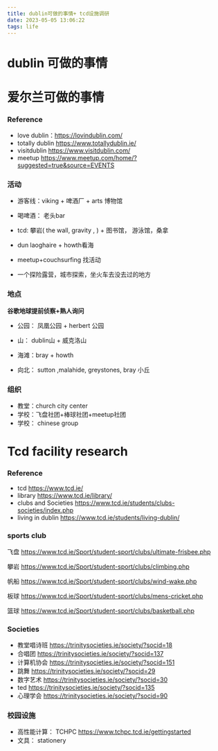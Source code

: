 ```yaml
---
title: dublin可做的事情+ tcd设施调研
date: 2023-05-05 13:06:22
tags: life
---
```


# dublin 可做的事情













# 爱尔兰可做的事情

### Reference

- love dublin：https://lovindublin.com/
- totally dublin https://www.totallydublin.ie/
- visitdublin  https://www.visitdublin.com/
- meetup https://www.meetup.com/home/?suggested=true&source=EVENTS	





### 活动

- 游客线：viking + 啤酒厂 + arts 博物馆

- 喝啤酒： 老头bar 

- tcd: 攀岩( the wall, gravity , ) + 图书馆， 游泳馆，桑拿

- dun laoghaire + howth看海

- meetup+couchsurfing 找活动

- 一个探险露营，城市探索，坐火车去没去过的地方

  
  
  







### 地点

**谷歌地球提前侦察+熟人询问**

- 公园： 凤凰公园 + herbert 公园

- 山： dublin山 + 威克洛山

- 海滩：bray + howth
-  向北： sutton ,malahide, greystones, bray 小丘



### 组织

- 教堂：church city center
- 学校：飞盘社团+棒球社团+meetup社团
- 学校： chinese group













#  Tcd facility research

### Reference

- tcd  https://www.tcd.ie/
- library https://www.tcd.ie/library/
- clubs and Societies https://www.tcd.ie/students/clubs-societies/index.php
- living in dublin https://www.tcd.ie/students/living-dublin/

### sports club

飞盘 https://www.tcd.ie/Sport/student-sport/clubs/ultimate-frisbee.php

攀岩 https://www.tcd.ie/Sport/student-sport/clubs/climbing.php

帆船 https://www.tcd.ie/Sport/student-sport/clubs/wind-wake.php

板球 https://www.tcd.ie/Sport/student-sport/clubs/mens-cricket.php

篮球 https://www.tcd.ie/Sport/student-sport/clubs/basketball.php







###  Societies

- 教堂唱诗班 https://trinitysocieties.ie/society/?socid=18
- 合唱团 https://trinitysocieties.ie/society/?socid=137
- 计算机协会 https://trinitysocieties.ie/society/?socid=151
- 跳舞 https://trinitysocieties.ie/society/?socid=29
- 数字艺术 https://trinitysocieties.ie/society/?socid=30
- ted https://trinitysocieties.ie/society/?socid=135
- 心理学会 https://trinitysocieties.ie/society/?socid=90



### 校园设施

- 高性能计算： TCHPC https://www.tchpc.tcd.ie/gettingstarted
- 文具： stationery
